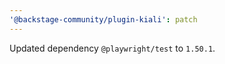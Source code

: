 ```yaml
---
'@backstage-community/plugin-kiali': patch
---
```


Updated dependency `@playwright/test` to `1.50.1`.
